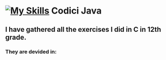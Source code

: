 
# [![My Skills](https://skillicons.dev/icons?i=java)](https://skillicons.dev)  Codici Java

## I have gathered all the exercises I did in C in 12th grade.
### They are devided in:

